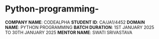 # Python-programming-
**COMPANY NAME**: CODEALPHA
**STUDENT ID**: CA/JA1/4452
**DOMAIN NAME**: PYTHON PROGRAMMING
**BATCH DURATION**: 1ST JANUARY 2025 TO 30TH JANUARY 2025
**MENTOR NAME**: SWATI SRIVASTAVA
